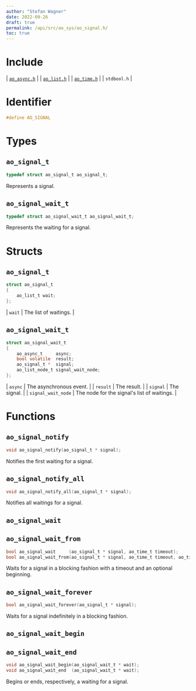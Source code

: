 ```yaml
---
author: "Stefan Wagner"
date: 2022-09-26
draft: true
permalink: /api/src/ao_sys/ao_signal.h/
toc: true
---
```


# Include

| [`ao_async.h`](ao_async.h.md) |
| [`ao_list.h`](../ao/ao_list.h.md) |
| [`ao_time.h`](ao_time.h.md) |
| `stdbool.h` |

# Identifier

```c
#define AO_SIGNAL
```

# Types

## `ao_signal_t`

```c
typedef struct ao_signal_t ao_signal_t;
```

Represents a signal.

## `ao_signal_wait_t`

```c
typedef struct ao_signal_wait_t ao_signal_wait_t;
```

Represents the waiting for a signal.

# Structs

## `ao_signal_t`

```c
struct ao_signal_t
{
    ao_list_t wait;
};
```

| `wait` | The list of waitings. |

## `ao_signal_wait_t`

```c
struct ao_signal_wait_t
{
    ao_async_t     async;
    bool volatile  result;
    ao_signal_t *  signal;
    ao_list_node_t signal_wait_node;
};
```

| `async` | The asynchronous event. |
| `result` | The result. |
| `signal` | The signal. |
| `signal_wait_node` | The node for the signal's list of waitings. |

# Functions

## `ao_signal_notify`

```c
void ao_signal_notify(ao_signal_t * signal);
```

Notifies the first waiting for a signal.

## `ao_signal_notify_all`

```c
void ao_signal_notify_all(ao_signal_t * signal);
```

Notifies all waitings for a signal.

## `ao_signal_wait`
## `ao_signal_wait_from`

```c
bool ao_signal_wait     (ao_signal_t * signal, ao_time_t timeout);
bool ao_signal_wait_from(ao_signal_t * signal, ao_time_t timeout, ao_time_t beginning);
```

Waits for a signal in a blocking fashion with a timeout and an optional beginning.

## `ao_signal_wait_forever`

```c
bool ao_signal_wait_forever(ao_signal_t * signal);
```

Waits for a signal indefinitely in a blocking fashion.

## `ao_signal_wait_begin`
## `ao_signal_wait_end`

```c
void ao_signal_wait_begin(ao_signal_wait_t * wait);
void ao_signal_wait_end  (ao_signal_wait_t * wait);
```

Begins or ends, respectively, a waiting for a signal.
